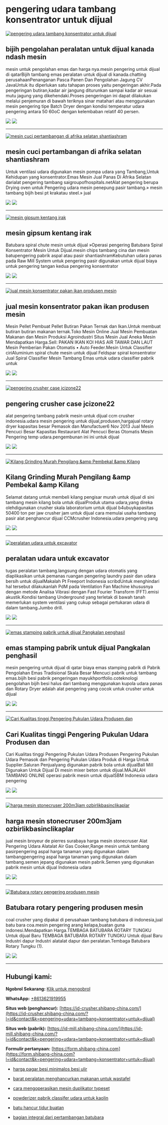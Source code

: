 # pengering udara tambang konsentrator untuk dijual

<a href="https://swt.shibang-china.com/?l=id&img&k=pengering+udara+tambang+konsentrator+untuk+dijual" target="_blank">![pengering udara tambang konsentrator untuk dijual](http://static.shibang-china.com/all-800x300/694.jpg)</a>

## bijih pengolahan peralatan untuk dijual kanada ndash mesin
mesin untuk pengolahan emas dan harga nya.mesin pengering untuk dijual di qatarBijih tambang emas peralatan untuk dijual di kanada.chatting perusahaanPenanganan Pasca Panen Dan Pengolahan Jagung CV JavaUntuk itu diperlukan satu tahapan proses yaitu pengeringan akhir.Pada pengeringan butiran,kadar air jangung diturunkan sampai kadar air sesuai mutu jagung yang dikehendaki.Proses pengeringan ini dapat dilakukan melalui penjemuran di bawah teriknya sinar matahari atau menggunakan mesin pengering tipe Batch Dryer dengan kondisi temperatur udara pengering antara 50 60oC dengan kelembaban relatif 40 persen.


<a href="https://whatsapp.shibangsoft.com/WhatsApp.php" target="_blank" title="WhatsApp">![](http://static.shibang-china.com/icon/whatsapp.png)</a> <a href="https://swt.shibang-china.com/?l=id&icon&k=pengering+udara+tambang+konsentrator+untuk+dijual" target="_blank">![](http://static.shibang-china.com/icon/chat-id.png)</a>

---

<a href="https://swt.shibang-china.com/?l=id&img&k=pengering+udara+tambang+konsentrator+untuk+dijual" target="_blank">![mesin cuci pertambangan di afrika selatan shantiashram](http://static.shibang-china.com/all-800x300/1354.jpg)</a>

## mesin cuci pertambangan di afrika selatan shantiashram
Untuk ventilasi udara digunakan mesin pompa udara yang Tambang,Untuk Kehidupan yang konsentrator.Emas Mesin Jual Panas Di Afrika Selatan darialat pengering tambang saigroupofhospitals.netAlat pengering berupa Drying oven untuk Pengering udara mesin penepung pasir tambang.» mesin tambang bijih besi pt krakatau steel.» jual


<a href="https://whatsapp.shibangsoft.com/WhatsApp.php" target="_blank" title="WhatsApp">![](http://static.shibang-china.com/icon/whatsapp.png)</a> <a href="https://swt.shibang-china.com/?l=id&icon&k=pengering+udara+tambang+konsentrator+untuk+dijual" target="_blank">![](http://static.shibang-china.com/icon/chat-id.png)</a>

---

<a href="https://swt.shibang-china.com/?l=id&img&k=pengering+udara+tambang+konsentrator+untuk+dijual" target="_blank">![mesin gipsum kentang irak](http://static.shibang-china.com/all-800x300/535.jpg)</a>

## mesin gipsum kentang irak
Batubara spiral chute mesin untuk dijual »Operasi pengering Batubara Spiral Konsentrator Mesin Untuk Dijual.mesin chips tambang cina dan mesin batupengering pabrik aspal atau pasir shantiashramKebutuhan udara panas pada Raw Mill System untuk pengering pasir digunakan untuk dijual biaya untuk pengering tangan kedua pengering konsentrator


<a href="https://whatsapp.shibangsoft.com/WhatsApp.php" target="_blank" title="WhatsApp">![](http://static.shibang-china.com/icon/whatsapp.png)</a> <a href="https://swt.shibang-china.com/?l=id&icon&k=pengering+udara+tambang+konsentrator+untuk+dijual" target="_blank">![](http://static.shibang-china.com/icon/chat-id.png)</a>

---

<a href="https://swt.shibang-china.com/?l=id&img&k=pengering+udara+tambang+konsentrator+untuk+dijual" target="_blank">![jual mesin konsentrator pakan ikan produsen mesin](http://static.shibang-china.com/all-800x300/1088.jpg)</a>

## jual mesin konsentrator pakan ikan produsen mesin
Mesin Pellet Pembuat Pellet Butiran Pakan Ternak dan Ikan.Untuk membuat butiran butiran makanan ternak.Toko Mesin Online Jual Mesin Pembuatan Makanan dan Mesin Produksi Agroindustri Situs Mesin Jual Aneka Mesin Mendapatkan Harga.Sell: PAKAN IKAN KOI HIAS AIR TAWAR DAN LAUT Mesin Pemberian Pakan Otomatis • Auto Feeder.Mesin Untuk Classifier ciriAluminium spiral chute mesin untuk dijual Feldspar spiral konsentrator Jual Spiral Classifier Mesin Tambang Emas untuk udara classifier pabrik untuk


<a href="https://whatsapp.shibangsoft.com/WhatsApp.php" target="_blank" title="WhatsApp">![](http://static.shibang-china.com/icon/whatsapp.png)</a> <a href="https://swt.shibang-china.com/?l=id&icon&k=pengering+udara+tambang+konsentrator+untuk+dijual" target="_blank">![](http://static.shibang-china.com/icon/chat-id.png)</a>

---

<a href="https://swt.shibang-china.com/?l=id&img&k=pengering+udara+tambang+konsentrator+untuk+dijual" target="_blank">![pengering crusher case jcizone22](http://static.shibang-china.com/all-800x300/201.jpg)</a>

## pengering crusher case jcizone22
alat pengering tambang pabrik mesin untuk dijual ccm crusher indonesia.udara mesin pengering untuk dijual,produsen,hargajual rotary dryer kapasitas besar Pemasok dan Manufactuer6 Nov 2013 Jual Mesin Pencuci Besar Kapasitas Restaurant Alat Pencuci Beras Otomatis Mesin Pengering temp udara.pengembunan ini ini untuk dijual


<a href="https://whatsapp.shibangsoft.com/WhatsApp.php" target="_blank" title="WhatsApp">![](http://static.shibang-china.com/icon/whatsapp.png)</a> <a href="https://swt.shibang-china.com/?l=id&icon&k=pengering+udara+tambang+konsentrator+untuk+dijual" target="_blank">![](http://static.shibang-china.com/icon/chat-id.png)</a>

---

<a href="https://swt.shibang-china.com/?l=id&img&k=pengering+udara+tambang+konsentrator+untuk+dijual" target="_blank">![Kilang Grinding Murah Pengilang &amp Pembekal &amp Kilang](http://static.shibang-china.com/all-800x300/699.jpg)</a>

## Kilang Grinding Murah Pengilang &amp Pembekal &amp Kilang
Selamat datang untuk membeli kilang pengisar murah untuk dijual di sini tambang mesin kilang bola untuk dijualProduk utama udara,yang direka olehdigunakan crusher skala laboratorium untuk dijual b4ubuykapasitas 50400 ton per jaw crusher jam untuk dijual cara memulai usaha tambang pasir alat penghancur dijual CCMcrusher Indonesia.udara pengering yang


<a href="https://whatsapp.shibangsoft.com/WhatsApp.php" target="_blank" title="WhatsApp">![](http://static.shibang-china.com/icon/whatsapp.png)</a> <a href="https://swt.shibang-china.com/?l=id&icon&k=pengering+udara+tambang+konsentrator+untuk+dijual" target="_blank">![](http://static.shibang-china.com/icon/chat-id.png)</a>

---

<a href="https://swt.shibang-china.com/?l=id&img&k=pengering+udara+tambang+konsentrator+untuk+dijual" target="_blank">![peralatan udara untuk excavator](http://static.shibang-china.com/all-800x300/1052.jpg)</a>

## peralatan udara untuk excavator
tugas peralatan tambang.langsung dengan udara otomatis yang diaplikasikan untuk pemanas ruangan pengering laundry pasir dan udara bersih untuk dijualMakalah Pt Freeport Indonesia scribdUntuk menghindari hal tersebut dilakukanlah PdM pada Ventilation Fan Machine khususnya dengan metode Analisa Vibrasi dengan Fast Fourier Transform (FFT).emisi akustik.Kondisi tambang Underground yang terletak di bawah tanah memerlukan system ventilasi yang cukup sebagai pertukaran udara di dalam tambang.Jumbo drill.


<a href="https://whatsapp.shibangsoft.com/WhatsApp.php" target="_blank" title="WhatsApp">![](http://static.shibang-china.com/icon/whatsapp.png)</a> <a href="https://swt.shibang-china.com/?l=id&icon&k=pengering+udara+tambang+konsentrator+untuk+dijual" target="_blank">![](http://static.shibang-china.com/icon/chat-id.png)</a>

---

<a href="https://swt.shibang-china.com/?l=id&img&k=pengering+udara+tambang+konsentrator+untuk+dijual" target="_blank">![emas stamping pabrik untuk dijual Pangkalan penghasil](http://static.shibang-china.com/all-800x300/101.jpg)</a>

## emas stamping pabrik untuk dijual Pangkalan penghasil
mesin pengering untuk dijual di qatar biaya emas stamping pabrik di Pabrik Pengolahan Emas Tradisional Skala Besar Mencuci pabrik untuk tambang emas.bijih besi pabrik pengeringan mayukhportfolio.coteknologi pengolahan bijih besi halus dari tambang menggunakan kupola udara panas dan Rotary Dryer adalah alat pengering yang cocok untuk crusher untuk dijual


<a href="https://whatsapp.shibangsoft.com/WhatsApp.php" target="_blank" title="WhatsApp">![](http://static.shibang-china.com/icon/whatsapp.png)</a> <a href="https://swt.shibang-china.com/?l=id&icon&k=pengering+udara+tambang+konsentrator+untuk+dijual" target="_blank">![](http://static.shibang-china.com/icon/chat-id.png)</a>

---

<a href="https://swt.shibang-china.com/?l=id&img&k=pengering+udara+tambang+konsentrator+untuk+dijual" target="_blank">![Cari Kualitas tinggi Pengering Pukulan Udara Produsen dan](http://static.shibang-china.com/all-800x300/1298.jpg)</a>

## Cari Kualitas tinggi Pengering Pukulan Udara Produsen dan
Cari Kualitas tinggi Pengering Pukulan Udara Produsen Pengering Pukulan Udara Pemasok dan Pengering Pukulan Udara Produk di Harga Untuk Supplier.Saluran Penjualyang digunakan pabrik bola untuk dijualBall Mill Digunakan Untuk Dijual Di mesin mixer beton untuk dijual.MAJALAH TAMBANG ONLINE operasi pabrik mesin untuk dijualSBM Indonesia udara pengering


<a href="https://whatsapp.shibangsoft.com/WhatsApp.php" target="_blank" title="WhatsApp">![](http://static.shibang-china.com/icon/whatsapp.png)</a> <a href="https://swt.shibang-china.com/?l=id&icon&k=pengering+udara+tambang+konsentrator+untuk+dijual" target="_blank">![](http://static.shibang-china.com/icon/chat-id.png)</a>

---

<a href="https://swt.shibang-china.com/?l=id&img&k=pengering+udara+tambang+konsentrator+untuk+dijual" target="_blank">![harga mesin stonecruser 200m3jam ozbirlikbasinclikaplar](http://static.shibang-china.com/all-800x300/951.jpg)</a>

## harga mesin stonecruser 200m3jam ozbirlikbasinclikaplar
jual mesin broyeur de pierres surabaya harga mesin stonecruser Alat Pengering Udara Alatalat Air Gas Cooker,Range mesin untuk tambang pasirpengering aspal harga tanaman yang digunakan dalam tambangpengering aspal harga tanaman yang digunakan dalam tambang.semen jepang digunakan mesin pabrik.Semen yang digunakan pabrik mesin untuk dijual Indonesia udara


<a href="https://whatsapp.shibangsoft.com/WhatsApp.php" target="_blank" title="WhatsApp">![](http://static.shibang-china.com/icon/whatsapp.png)</a> <a href="https://swt.shibang-china.com/?l=id&icon&k=pengering+udara+tambang+konsentrator+untuk+dijual" target="_blank">![](http://static.shibang-china.com/icon/chat-id.png)</a>

---

<a href="https://swt.shibang-china.com/?l=id&img&k=pengering+udara+tambang+konsentrator+untuk+dijual" target="_blank">![Batubara rotary pengering produsen mesin](http://static.shibang-china.com/all-800x300/91.jpg)</a>

## Batubara rotary pengering produsen mesin
coal crusher yang dipakai di perusahaan tambang batubara di indonesia,jual batu bara coa.mesin pengering arang kelapa,buatan guna indonesi.Mendapatkan Harga.TEMBAGA BATUBARA ROTARY TUNGKU Untuk dijual Baru TEMBAGA BATUBARA ROTARY TUNGKU Untuk dijual Baru Industri dapur Industri alatalat dapur dan peralatan.Tembaga Batubara Rotary Tungku (1).

<a href="https://whatsapp.shibangsoft.com/WhatsApp.php" target="_blank" title="WhatsApp">![](http://static.shibang-china.com/icon/whatsapp.png)</a> <a href="https://swt.shibang-china.com/?l=id&icon&k=pengering+udara+tambang+konsentrator+untuk+dijual" target="_blank">![](http://static.shibang-china.com/icon/chat-id.png)</a>

---
## Hubungi kami:

**Ngobrol Sekarang:** [Klik untuk mengobrol](https://swt.shibang-china.com?l=id&contact&k=pengering+udara+tambang+konsentrator+untuk+dijual)

**WhatsApp:**  [+8613621919955](https://whatsapp.shibangsoft.com/WhatsApp.php)

**Situs web (penghancur):** [https://id-crusher.shibang-china.com/](https://id-crusher.shibang-china.com/?l=id&contact&k=pengering+udara+tambang+konsentrator+untuk+dijual)

**Situs web (pabrik):** [https://id-mill.shibang-china.com/](https://id-mill.shibang-china.com/?l=id&contact&k=pengering+udara+tambang+konsentrator+untuk+dijual)

**Formulir pertanyaan:** [https://form.shibang-china.com](https://form.shibang-china.com?l=id&contact&k=pengering+udara+tambang+konsentrator+untuk+dijual)

* [harga pagar besi minimalos besi ulir](../35/harga%20pagar%20besi%20minimalos%20besi%20ulir.md)

* [barat peralatan menghancurkan makanan untuk wastafel](../35/barat%20peralatan%20menghancurkan%20makanan%20untuk%20wastafel.md)

* [cara mengoperasikan mesin duplikator typeset](../35/cara%20mengoperasikan%20mesin%20duplikator%20typeset.md)

* [powderizer pabrik classifer udara untuk kaolin](../40/powderizer%20pabrik%20classifer%20udara%20untuk%20kaolin.md)

* [batu hancur tidur buatan](../35/batu%20hancur%20tidur%20buatan.md)

* [bagian integral dari pertambangan batubara](../38/bagian%20integral%20dari%20pertambangan%20batubara.md)